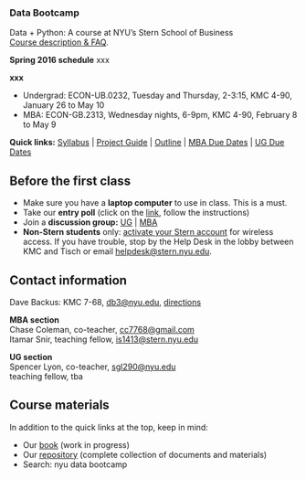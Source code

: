 ### Data Bootcamp


Data + Python:  A course at NYU’s Stern School of Business <br> [Course description & FAQ](bootcamp_faq.md).

**Spring 2016 schedule**  xxx

**xxx**

* Undergrad:  ECON-UB.0232, Tuesday and Thursday, 2-3:15, KMC 4-90, January 26 to May 10 
* MBA:  ECON-GB.2313, Wednesday nights, 6-9pm, KMC 4-90, February 8 to May 9

<!--
Discussion groups:  [UG](https://groups.google.com/forum/#!forum/nyu_data_bootcamp_ug) | [MBA](https://groups.google.com/forum/#!forum/nyu_data_bootcamp_mba)   
-->

**Quick links:**  [Syllabus](https://github.com/DaveBackus/Data_Bootcamp/blob/master/Documents/bootcamp_syllabus.pdf) | [Project Guide](https://github.com/DaveBackus/Data_Bootcamp/blob/master/Documents/bootcamp_project.pdf) | [Outline](bootcamp_outline.md) | [MBA Due Dates](bootcamp_duedates_mba.md) | [UG Due Dates](bootcamp_duedates_ug.md)    


## Before the first class 

* Make sure you have a **laptop computer** to use in class.  This is a must.  
* Take our **entry poll** (click on the [link](https://docs.google.com/forms/d/1N7ugrqIQNHm_e1BLVAtaRMnC8SmSiTDMoYBy_0FYZic/viewform), follow the instructions)
* Join a **discussion group:** [UG](https://groups.google.com/forum/#!forum/nyu_data_bootcamp_ug) | [MBA](https://groups.google.com/forum/#!forum/nyu_data_bootcamp_mba) 
* **Non-Stern students** only:  [activate your Stern account](https://w3.stern.nyu.edu/start/home) for wireless access.  If you have trouble, stop by the Help Desk in the lobby between KMC and Tisch or email [helpdesk@stern.nyu.edu](mailto:helpdesk@stern.nyu.edu).  


## Contact information 

Dave Backus:  KMC 7-68, db3@nyu.edu, [directions](http://pages.stern.nyu.edu/~dbackus/)

**MBA section** <br> Chase Coleman, co-teacher, cc7768@gmail.com <br> Itamar Snir, teaching fellow, is1413@stern.nyu.edu  

**UG section** <br> Spencer Lyon, co-teacher, sgl290@nyu.edu <br> teaching fellow, tba   


## Course materials 

In addition to the quick links at the top, keep in mind:

* Our [book](https://www.gitbook.com/book/davebackus/test/details) (work in progress) 
* Our [repository](https://github.com/DaveBackus/Data_Bootcamp#data-bootcamp) (complete collection of documents and materials) 
* Search:  nyu data bootcamp 

